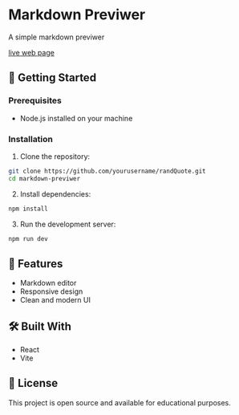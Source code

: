 # Markdown Previwer

A simple markdown previwer

[live web page](https://nicolas4pitz-markdown-previwer.netlify.app/)

## 🚀 Getting Started

### Prerequisites

- Node.js installed on your machine

### Installation

1. Clone the repository:
```bash
git clone https://github.com/yourusername/randQuote.git
cd markdown-previwer
```

2. Install dependencies:
```bash
npm install
```

3. Run the development server:
```bash
npm run dev
```

## 📝 Features

- Markdown editor
- Responsive design
- Clean and modern UI

## 🛠️ Built With

- React
- Vite

## 📄 License

This project is open source and available for educational purposes.